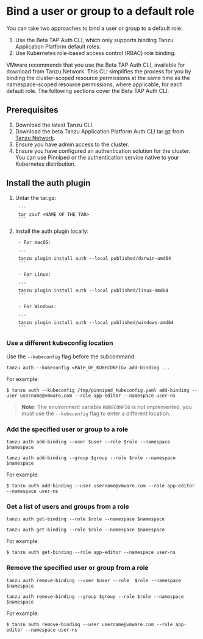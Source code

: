 # Bind a user or group to a default role

You can take two approaches to bind a user or group to a default role:

1. Use the Beta TAP Auth CLI, which only supports binding Tanzu Application Platform default roles.
1. Use Kubernetes role-based access control (RBAC) role binding.

VMware recommends that you use the Beta TAP Auth CLI, available for download from Tanzu Network. This CLI simplifies the process for you by binding the cluster-scoped resource permissions at the same time as the namespace-scoped resource permissions, where applicable, for each default role. The following sections cover the Beta TAP Auth CLI.

## <a id="prereqs"></a>Prerequisites

1. Download the latest Tanzu CLI.
1. Download the beta Tanzu Application Platform Auth CLI tar.gz from [Tanzu Network](https://network.tanzu.vmware.com/products/tap-auth).
1. Ensure you have admin access to the cluster.
1. Ensure you have configured an authentication solution for the cluster. You can use Pinniped or the authentication service native to your Kubernetes distribution.


## <a id="install"></a>Install the auth plugin

1. Untar the tar.gz:

		```
		tar zxvf <NAME OF THE TAR>
		```
	
1. Install the auth plugin locally:

		- For macOS:
		
		```
		tanzu plugin install auth --local published/darwin-amd64
		```

		- For Linux:
		
		```
		tanzu plugin install auth --local published/linux-amd64
		```

		- For Windows:
		
		```
		tanzu plugin install auth --local published/windows-amd64
		```

### <a id="use-kubeconfig"></a>Use a different kubeconfig location

Use the `--kubeconfig` flag before the subcommand:

```
tanzu auth --kubeconfig <PATH_OF_KUBECONFIG> add-binding ...
```

For example:

```
$ tanzu auth --kubeconfig /tmp/pinniped_kubeconfig.yaml add-binding --user username@vmware.com --role app-editor --namespace user-ns
```

>**Note:** The environment variable `KUBECONFIG` is not implemented, you must use the `--kubeconfig` flag to enter a different location.

### <a id="add-user-group-to-role"></a>Add the specified user or group to a role

```
tanzu auth add-binding --user $user --role $role --namespace $namespace

tanzu auth add-binding --group $group --role $role --namespace $namespace
```

For example:

```
$ tanzu auth add-binding --user username@vmware.com --role app-editor --namespace user-ns
```

### <a id="get-list-users"></a>Get a list of users and groups from a role

```
tanzu auth get-binding --role $role --namespace $namespace

tanzu auth get-binding --role $role --namespace $namespace
```

For example:

```
$ tanzu auth get-binding --role app-editor --namespace user-ns
```

### <a id="remove-binding"></a>Remove the specified user or group from a role

```
tanzu auth remove-binding --user $user --role  $role --namespace $namespace

tanzu auth remove-binding --group $group --role $role --namespace $namespace
```

For example:

```
$ tanzu auth remove-binding --user username@vmware.com --role app-editor --namespace user-ns
```
